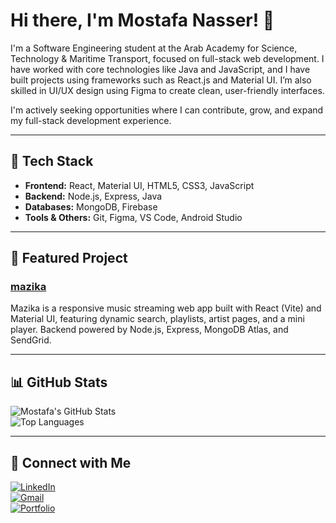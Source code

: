 # Hi there, I'm Mostafa Nasser! 👋

I'm a Software Engineering student at the Arab Academy for Science, Technology & Maritime Transport, focused on full-stack web development. I have worked with core technologies like Java and JavaScript, and I have built projects using frameworks such as React.js and Material UI. I’m also skilled in UI/UX design using Figma to create clean, user-friendly interfaces.

I'm actively seeking opportunities where I can contribute, grow, and expand my full-stack development experience.

---

## 🚀 Tech Stack

- **Frontend:** React, Material UI, HTML5, CSS3, JavaScript  
- **Backend:** Node.js, Express, Java  
- **Databases:** MongoDB, Firebase  
- **Tools & Others:** Git, Figma, VS Code, Android Studio
---

## 🌟 Featured Project

### [mazika](https://github.com/mostafanasser9/mazika)  
Mazika is a responsive music streaming web app built with React (Vite) and Material UI, featuring dynamic search, playlists, artist pages, and a mini player. Backend powered by Node.js, Express, MongoDB Atlas, and SendGrid.

---

## 📊 GitHub Stats

![Mostafa's GitHub Stats](https://github-readme-stats.vercel.app/api?username=mostafanasser9&show_icons=true&theme=radical)  
![Top Languages](https://github-readme-stats.vercel.app/api/top-langs/?username=mostafanasser9&layout=compact&theme=radical)

---

## 🔗 Connect with Me

[![LinkedIn](https://img.shields.io/badge/LinkedIn-blue?style=flat&logo=linkedin)](https://www.linkedin.com/in/mostafanasser04/)  
[![Gmail](https://img.shields.io/badge/Gmail-D14836?style=flat&logo=gmail&logoColor=white)](mailto:mostafaadelnasser@gmail.com)  
[![Portfolio](https://img.shields.io/badge/Portfolio-black?style=flat&logo=github&logoColor=white)](https://mostafanasser9.github.io/)



